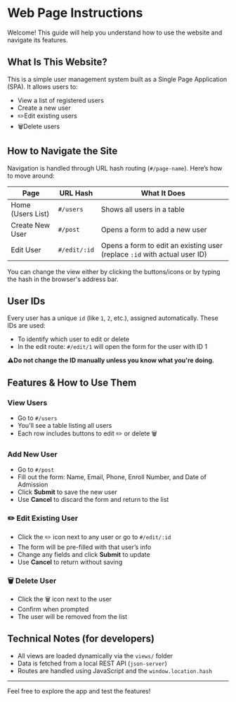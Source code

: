 # Web Page Instructions

Welcome! This guide will help you understand how to use the website and navigate its features.

## What Is This Website?

This is a simple user management system built as a Single Page Application (SPA). It allows users to:
- View a list of registered users
- Create a new user
- ✏️Edit existing users
- 🗑Delete users

## How to Navigate the Site

Navigation is handled through URL hash routing (`#/page-name`). Here’s how to move around:

| Page | URL Hash | What It Does |
|------|-----------|---------------|
| Home (Users List) | `#/users` | Shows all users in a table |
| Create New User | `#/post` | Opens a form to add a new user |
| Edit User | `#/edit/:id` | Opens a form to edit an existing user (replace `:id` with actual user ID) |

You can change the view either by clicking the buttons/icons or by typing the hash in the browser's address bar.

## User IDs

Every user has a unique `id` (like `1`, `2`, etc.), assigned automatically. These IDs are used:
- To identify which user to edit or delete
- In the edit route: `#/edit/1` will open the form for the user with ID 1

⚠**Do not change the ID manually unless you know what you're doing.**

## Features & How to Use Them

### View Users
- Go to `#/users`
- You'll see a table listing all users
- Each row includes buttons to edit ✏️ or delete 🗑️

### Add New User
- Go to `#/post`
- Fill out the form: Name, Email, Phone, Enroll Number, and Date of Admission
- Click **Submit** to save the new user
- Use **Cancel** to discard the form and return to the list

### ✏️ Edit Existing User
- Click the ✏️ icon next to any user or go to `#/edit/:id`
- The form will be pre-filled with that user’s info
- Change any fields and click **Submit** to update
- Use **Cancel** to return without saving

### 🗑️ Delete User
- Click the 🗑️ icon next to the user
- Confirm when prompted
- The user will be removed from the list


## Technical Notes (for developers)

- All views are loaded dynamically via the `views/` folder
- Data is fetched from a local REST API (`json-server`)
- Routes are handled using JavaScript and the `window.location.hash`

---

Feel free to explore the app and test the features!

